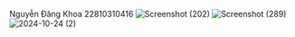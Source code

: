 Nguyễn Đăng Khoa 22810310416
![Screenshot (202)](https://github.com/user-attachments/assets/065e11a4-a6e3-4913-b3ba-8e74e9a4eae9)
![Screenshot (289)](https://github.com/user-attachments/assets/fbafc625-b4d2-4715-997f-74dcd01357b7)
![2024-10-24 (2)](https://github.com/user-attachments/assets/c8b95926-2c1c-4678-80b9-866b029260b0)
